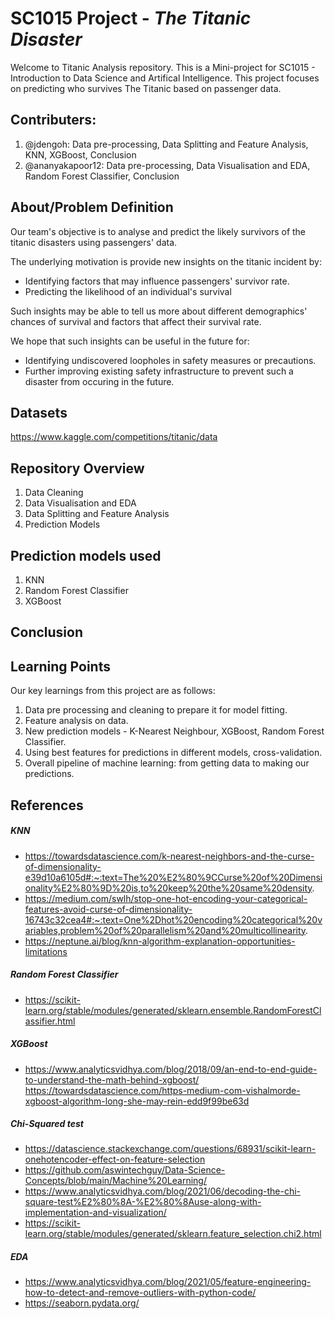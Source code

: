 # SC1015 Project - *The Titanic Disaster*

Welcome to Titanic Analysis repository.
This is a Mini-project for SC1015 - Introduction to Data Science and Artifical Intelligence. This project focuses on predicting who survives The Titanic based on passenger data.

## Contributers:
1.  @jdengoh: Data pre-processing, Data Splitting and Feature Analysis, KNN, XGBoost, Conclusion
2.  @ananyakapoor12: Data pre-processing, Data Visualisation and EDA, Random Forest Classifier, Conclusion

## About/Problem Definition

Our team's objective is to analyse and predict the likely survivors of the titanic disasters using passengers' data.

The underlying motivation is provide new insights on the titanic incident by:
- Identifying factors that may influence passengers' survivor rate.
- Predicting the likelihood of an individual's survival

Such insights may be able to tell us more about different demographics' chances of survival and factors that affect their survival rate.

We hope that such insights can be useful in the future for:
- Identifying undiscovered loopholes in safety measures or precautions.
- Further improving existing safety infrastructure to prevent such a disaster from occuring in the future.

## Datasets
https://www.kaggle.com/competitions/titanic/data

## Repository Overview
1. Data Cleaning
2. Data Visualisation and EDA
3. Data Splitting and Feature Analysis
4. Prediction Models

## Prediction models used
1. KNN
2. Random Forest Classifier
3. XGBoost

## Conclusion

## Learning Points
Our key learnings from this project are as follows:

1. Data pre processing and cleaning to prepare it for model fitting.
2. Feature analysis on data.
3. New prediction models - K-Nearest Neighbour, XGBoost, Random Forest Classifier.
4. Using best features for predictions in different models, cross-validation.
5. Overall pipeline of machine learning: from getting data to making our predictions.

## References

##### KNN
- https://towardsdatascience.com/k-nearest-neighbors-and-the-curse-of-dimensionality-e39d10a6105d#:~:text=The%20%E2%80%9CCurse%20of%20Dimensionality%E2%80%9D%20is,to%20keep%20the%20same%20density.
- https://medium.com/swlh/stop-one-hot-encoding-your-categorical-features-avoid-curse-of-dimensionality-16743c32cea4#:~:text=One%2Dhot%20encoding%20categorical%20variables,problem%20of%20parallelism%20and%20multicollinearity.
- https://neptune.ai/blog/knn-algorithm-explanation-opportunities-limitations

##### Random Forest Classifier
- https://scikit-learn.org/stable/modules/generated/sklearn.ensemble.RandomForestClassifier.html

##### XGBoost
- https://www.analyticsvidhya.com/blog/2018/09/an-end-to-end-guide-to-understand-the-math-behind-xgboost/
https://towardsdatascience.com/https-medium-com-vishalmorde-xgboost-algorithm-long-she-may-rein-edd9f99be63d

##### Chi-Squared test
- https://datascience.stackexchange.com/questions/68931/scikit-learn-onehotencoder-effect-on-feature-selection
- https://github.com/aswintechguy/Data-Science-Concepts/blob/main/Machine%20Learning/
- https://www.analyticsvidhya.com/blog/2021/06/decoding-the-chi-square-test%E2%80%8A-%E2%80%8Ause-along-with-implementation-and-visualization/
- https://scikit-learn.org/stable/modules/generated/sklearn.feature_selection.chi2.html

##### EDA
- https://www.analyticsvidhya.com/blog/2021/05/feature-engineering-how-to-detect-and-remove-outliers-with-python-code/
- https://seaborn.pydata.org/
